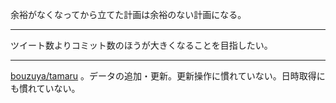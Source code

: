 余裕がなくなってから立てた計画は余裕のない計画になる。

-----

ツイート数よりコミット数のほうが大きくなることを目指したい。

-----

[bouzuya/tamaru][] 。データの追加・更新。更新操作に慣れていない。日時取得にも慣れていない。

[bouzuya/tamaru]: https://github.com/bouzuya/tamaru
